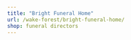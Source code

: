 ```yaml
---
title: "Bright Funeral Home"
url: /wake-forest/bright-funeral-home/
shop: funeral directors
---
```

